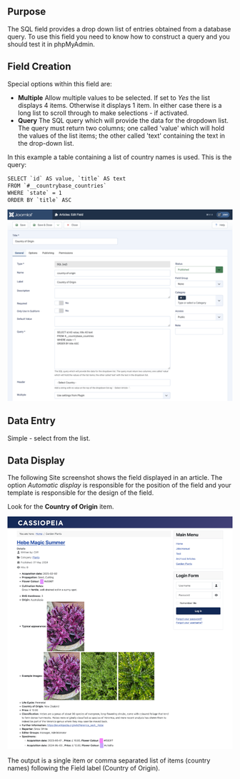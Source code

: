 <!-- Filename: J3.x:Adding_custom_fields/Sql_Field / Display title: SQL Field -->

## Purpose

The SQL field provides a drop down list of entries obtained from a database
query. To use this field you need to know how to construct a query and you
should test it in phpMyAdmin.

## Field Creation

Special options within this field are:

- **Multiple** Allow multiple values to be selected. If set to *Yes* the list
displays 4 items. Otherwise it displays 1 item. In either case there is a long
list to scroll through to make selections - if activated.
- **Query** The SQL query which will provide the data for the dropdown list.
The query must return two columns; one called 'value' which will hold the
values of the list items; the other called 'text' containing the text
in the drop-down list.

In this example a table containing a list of country names is used. This is
the query:
```
SELECT `id` AS value, `title` AS text
FROM `#__countrybase_countries`
WHERE `state` = 1
ORDER BY `title` ASC
```
![SQL Field](../../../images/en/fields/fields-sql.png "SQL Field")

## Data Entry

Simple - select from the list.

## Data Display

The following Site screenshot shows the field displayed in an article. The
option *Automatic display* is responsible for the position of the field and
your template is responsible for the design of the field.

Look for the **Country of Origin** item.

![Display of all fields](../../../images/en/fields/fields-display.png "Fields display")

The output is a single item or comma separated list of items (country names)
following the Field label (Country of Origin).
